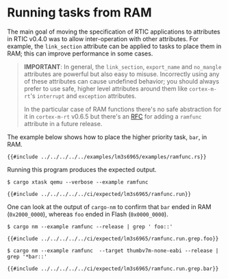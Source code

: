 # Running tasks from RAM

The main goal of moving the specification of RTIC applications to attributes in RTIC v0.4.0 was to allow inter-operation with other attributes. For example, the `link_section` attribute can be applied to tasks to place them in RAM; this can
improve performance in some cases.

> **IMPORTANT**: In general, the `link_section`, `export_name` and `no_mangle` attributes are powerful but also easy to misuse. Incorrectly using any of these attributes can cause undefined behavior; you should always prefer to use safe, higher level attributes around them like `cortex-m-rt`'s `interrupt` and `exception` attributes.
>
> In the particular case of RAM functions there's no safe abstraction for it in `cortex-m-rt` v0.6.5 but there's an [RFC] for adding a `ramfunc` attribute in a future release.

[RFC]: https://github.com/rust-embedded/cortex-m-rt/pull/100

The example below shows how to place the higher priority task, `bar`, in RAM.

```rust,noplayground
{{#include ../../../../../examples/lm3s6965/examples/ramfunc.rs}}
```

Running this program produces the expected output.

```console
$ cargo xtask qemu --verbose --example ramfunc
```

```console
{{#include ../../../../../ci/expected/lm3s6965/ramfunc.run}}
```

One can look at the output of `cargo-nm` to confirm that `bar` ended in RAM
(`0x2000_0000`), whereas `foo` ended in Flash (`0x0000_0000`).

```console
$ cargo nm --example ramfunc --release | grep ' foo::'
```

```console
{{#include ../../../../../ci/expected/lm3s6965/ramfunc.run.grep.foo}}
```

```console
$ cargo nm --example ramfunc  --target thumbv7m-none-eabi --release | grep '*bar::'
```

```console
{{#include ../../../../../ci/expected/lm3s6965/ramfunc.run.grep.bar}}
```
